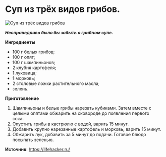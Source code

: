 # Суп из трёх видов грибов.

![Суп из трёх видов грибов](/images/Kulinar/Soup/sup-3-griba.jpg 'Суп из трёх видов грибов')

_**Несправедливо было бы забыть о грибном супе.**_

**Ингредиенты**

- 100 г белых грибов;
- 100 г опят;
- 100 г шампиньонов;
- 2 клубня картофеля;
- 1 луковица;
- 1 морковь;
- 2 столовые ложки растительного масла;
- зелень.

**Приготовление**

1. Шампиньоны и белые грибы нарезать кубиками. Затем вместе с целыми опятами обжарить на сковороде до появления первого сока.
2. Опустить грибы в кастрюлю с водой, варить 15 минут.
3. Добавить крупно нарезанные картофель и морковь, варить 15 минут.
4. Обжарить лук, добавить за 5 минут до подачи. Готовое блюдо посыпать зеленью.

**Источник**: https://lifehacker.ru/
